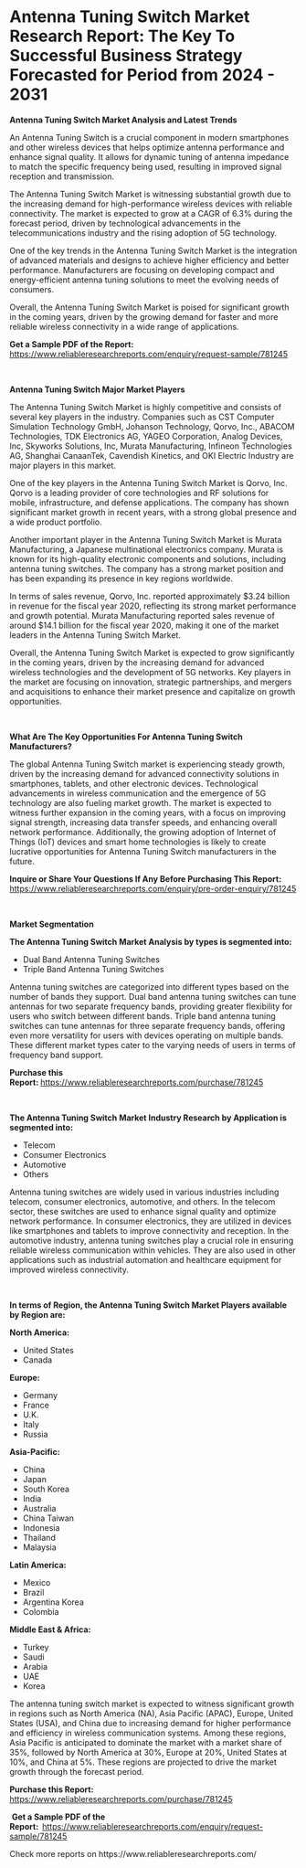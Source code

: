 <p><h1>Antenna Tuning Switch Market Research Report: The Key To Successful Business Strategy Forecasted for Period from 2024 - 2031</h1></p><p><strong>Antenna Tuning Switch Market Analysis and Latest Trends</strong></p>
<p><p>An Antenna Tuning Switch is a crucial component in modern smartphones and other wireless devices that helps optimize antenna performance and enhance signal quality. It allows for dynamic tuning of antenna impedance to match the specific frequency being used, resulting in improved signal reception and transmission.</p><p>The Antenna Tuning Switch Market is witnessing substantial growth due to the increasing demand for high-performance wireless devices with reliable connectivity. The market is expected to grow at a CAGR of 6.3% during the forecast period, driven by technological advancements in the telecommunications industry and the rising adoption of 5G technology.</p><p>One of the key trends in the Antenna Tuning Switch Market is the integration of advanced materials and designs to achieve higher efficiency and better performance. Manufacturers are focusing on developing compact and energy-efficient antenna tuning solutions to meet the evolving needs of consumers.</p><p>Overall, the Antenna Tuning Switch Market is poised for significant growth in the coming years, driven by the growing demand for faster and more reliable wireless connectivity in a wide range of applications.</p></p>
<p><strong>Get a Sample PDF of the Report:&nbsp;</strong> <a href="https://www.reliableresearchreports.com/enquiry/request-sample/781245">https://www.reliableresearchreports.com/enquiry/request-sample/781245</a></p>
<p>&nbsp;</p>
<p><strong>Antenna Tuning Switch Major Market Players</strong></p>
<p><p>The Antenna Tuning Switch Market is highly competitive and consists of several key players in the industry. Companies such as CST Computer Simulation Technology GmbH, Johanson Technology, Qorvo, Inc., ABACOM Technologies, TDK Electronics AG, YAGEO Corporation, Analog Devices, Inc, Skyworks Solutions, Inc, Murata Manufacturing, Infineon Technologies AG, Shanghai CanaanTek, Cavendish Kinetics, and OKI Electric Industry are major players in this market.</p><p>One of the key players in the Antenna Tuning Switch Market is Qorvo, Inc. Qorvo is a leading provider of core technologies and RF solutions for mobile, infrastructure, and defense applications. The company has shown significant market growth in recent years, with a strong global presence and a wide product portfolio.</p><p>Another important player in the Antenna Tuning Switch Market is Murata Manufacturing, a Japanese multinational electronics company. Murata is known for its high-quality electronic components and solutions, including antenna tuning switches. The company has a strong market position and has been expanding its presence in key regions worldwide.</p><p>In terms of sales revenue, Qorvo, Inc. reported approximately $3.24 billion in revenue for the fiscal year 2020, reflecting its strong market performance and growth potential. Murata Manufacturing reported sales revenue of around $14.1 billion for the fiscal year 2020, making it one of the market leaders in the Antenna Tuning Switch Market.</p><p>Overall, the Antenna Tuning Switch Market is expected to grow significantly in the coming years, driven by the increasing demand for advanced wireless technologies and the development of 5G networks. Key players in the market are focusing on innovation, strategic partnerships, and mergers and acquisitions to enhance their market presence and capitalize on growth opportunities.</p></p>
<p>&nbsp;</p>
<p><strong>What Are The Key Opportunities For Antenna Tuning Switch Manufacturers?</strong></p>
<p><p>The global Antenna Tuning Switch market is experiencing steady growth, driven by the increasing demand for advanced connectivity solutions in smartphones, tablets, and other electronic devices. Technological advancements in wireless communication and the emergence of 5G technology are also fueling market growth. The market is expected to witness further expansion in the coming years, with a focus on improving signal strength, increasing data transfer speeds, and enhancing overall network performance. Additionally, the growing adoption of Internet of Things (IoT) devices and smart home technologies is likely to create lucrative opportunities for Antenna Tuning Switch manufacturers in the future.</p></p>
<p><strong>Inquire or Share Your Questions If Any Before Purchasing This Report:</strong> <a href="https://www.reliableresearchreports.com/enquiry/pre-order-enquiry/781245">https://www.reliableresearchreports.com/enquiry/pre-order-enquiry/781245</a></p>
<p>&nbsp;</p>
<p><strong>Market Segmentation</strong></p>
<p><strong>The Antenna Tuning Switch Market Analysis by types is segmented into:</strong></p>
<p><ul><li>Dual Band Antenna Tuning Switches</li><li>Triple Band Antenna Tuning Switches</li></ul></p>
<p><p>Antenna tuning switches are categorized into different types based on the number of bands they support. Dual band antenna tuning switches can tune antennas for two separate frequency bands, providing greater flexibility for users who switch between different bands. Triple band antenna tuning switches can tune antennas for three separate frequency bands, offering even more versatility for users with devices operating on multiple bands. These different market types cater to the varying needs of users in terms of frequency band support.</p></p>
<p><strong>Purchase this Report:&nbsp;</strong><a href="https://www.reliableresearchreports.com/purchase/781245">https://www.reliableresearchreports.com/purchase/781245</a></p>
<p>&nbsp;</p>
<p><strong>The Antenna Tuning Switch Market Industry Research by Application is segmented into:</strong></p>
<p><ul><li>Telecom</li><li>Consumer Electronics</li><li>Automotive</li><li>Others</li></ul></p>
<p><p>Antenna tuning switches are widely used in various industries including telecom, consumer electronics, automotive, and others. In the telecom sector, these switches are used to enhance signal quality and optimize network performance. In consumer electronics, they are utilized in devices like smartphones and tablets to improve connectivity and reception. In the automotive industry, antenna tuning switches play a crucial role in ensuring reliable wireless communication within vehicles. They are also used in other applications such as industrial automation and healthcare equipment for improved wireless connectivity.</p></p>
<p>&nbsp;</p>
<p><strong>In terms of Region, the Antenna Tuning Switch Market Players available by Region are:</strong></p>
<p>
    <p> <strong> North America: </strong>
        <ul>
            <li>United States</li>
            <li>Canada</li>
        </ul>
        </p> 
    <p> <strong> Europe: </strong>
        <ul>
            <li>Germany</li>
            <li>France</li>
            <li>U.K.</li>
            <li>Italy</li>
            <li>Russia</li>
        </ul>
        </p> 
    <p> <strong> Asia-Pacific: </strong>
        <ul>
            <li>China</li>
            <li>Japan</li>
            <li>South Korea</li>
            <li>India</li>
            <li>Australia</li>
            <li>China Taiwan</li>
            <li>Indonesia</li>
            <li>Thailand</li>
            <li>Malaysia</li>
        </ul>
        </p> 
    <p> <strong> Latin America: </strong>
        <ul>
            <li>Mexico</li>
            <li>Brazil</li>
            <li>Argentina Korea</li>
            <li>Colombia</li>
        </ul>
        </p> 
    <p> <strong> Middle East & Africa: </strong>
        <ul>
            <li>Turkey</li>
            <li>Saudi</li>
            <li>Arabia</li>
            <li>UAE</li>
            <li>Korea</li>
        </ul>
    </p>
    </p>
<p><p>The antenna tuning switch market is expected to witness significant growth in regions such as North America (NA), Asia Pacific (APAC), Europe, United States (USA), and China due to increasing demand for higher performance and efficiency in wireless communication systems. Among these regions, Asia Pacific is anticipated to dominate the market with a market share of 35%, followed by North America at 30%, Europe at 20%, United States at 10%, and China at 5%. These regions are projected to drive the market growth through the forecast period.</p></p>
<p><strong>Purchase this Report: </strong><a href="https://www.reliableresearchreports.com/purchase/781245">https://www.reliableresearchreports.com/purchase/781245</a></p>
<p>&nbsp;<strong>Get a Sample PDF of the Report:&nbsp;&nbsp;</strong><a href="https://www.reliableresearchreports.com/enquiry/request-sample/781245">https://www.reliableresearchreports.com/enquiry/request-sample/781245</a></p>
<p><strong></strong></p>
<p>Check more reports on https://www.reliableresearchreports.com/</p>